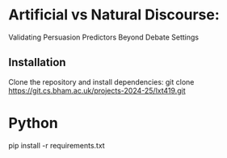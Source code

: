 # Artificial vs Natural Discourse:
Validating Persuasion Predictors Beyond Debate Settings

## Installation
Clone the repository and install dependencies:
git clone https://git.cs.bham.ac.uk/projects-2024-25/lxt419.git

# Python
pip install -r requirements.txt